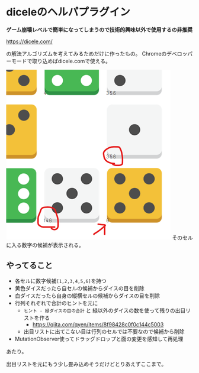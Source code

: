 # diceleのヘルパプラグイン

**ゲーム崩壊レベルで簡単になってしまうので技術的興味以外で使用するの非推奨**

https://dicele.com/ 

の解法アルゴリズムを考えてみるためだけに作ったもの。
Chromeのデベロッパーモードで取り込めばdicele.comで使える。

![alt text](image-1.png)
そのセルに入る数字の候補が表示される。

## やってること

- 各セルに数字候補`[1,2,3,4,5,6]`を持つ
- 黄色ダイスだったら自セルの候補からダイスの目を削除
- 白ダイスだったら自身の縦横セルの候補からダイスの目を削除
- 行列それぞれで合計のヒントを元に
  - `ヒント - 緑ダイスの目の合計` と 緑以外のダイスの数を使って残りの出目リストを作る
    - https://qiita.com/qyen/items/8f98428c0f0c144c5003
  - 出目リストに出てこない目は行列のセルでは不要なので候補から削除
- MutationObserver使ってドラッグドロップと面の変更を感知して再処理

あたり。

出目リストを元にもう少し畳み込めそうだけどとりあえずここまで。

